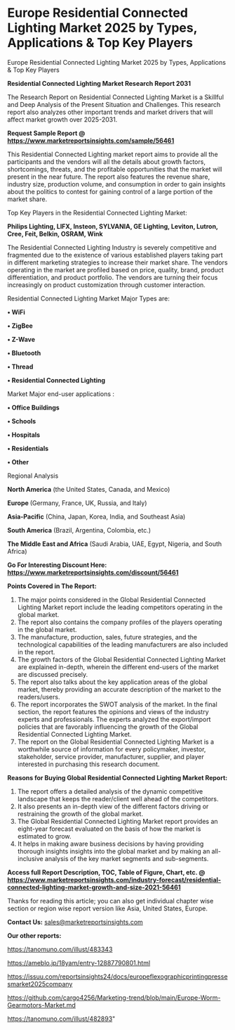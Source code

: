 # Europe Residential Connected Lighting Market 2025 by Types, Applications & Top Key Players
Europe Residential Connected Lighting Market 2025 by Types, Applications & Top Key Players

<strong>Residential Connected Lighting Market Research Report 2031</strong>

The Research Report on Residential Connected Lighting Market is a Skillful and Deep Analysis of the Present Situation and Challenges. This research report also analyzes other important trends and market drivers that will affect market growth over 2025-2031.

<strong>Request Sample Report @ <a href=https://www.marketreportsinsights.com/sample/56461>https://www.marketreportsinsights.com/sample/56461</a></strong>

This Residential Connected Lighting market report aims to provide all the participants and the vendors will all the details about growth factors, shortcomings, threats, and the profitable opportunities that the market will present in the near future. The report also features the revenue share, industry size, production volume, and consumption in order to gain insights about the politics to contest for gaining control of a large portion of the market share.

Top Key Players in the Residential Connected Lighting Market:

<strong>Philips Lighting, LIFX, Insteon, SYLVANIA, GE Lighting, Leviton, Lutron, Cree, Feit, Belkin, OSRAM, Wink</strong>

The Residential Connected Lighting Industry is severely competitive and fragmented due to the existence of various established players taking part in different marketing strategies to increase their market share. The vendors operating in the market are profiled based on price, quality, brand, product differentiation, and product portfolio. The vendors are turning their focus increasingly on product customization through customer interaction.

Residential Connected Lighting Market Major Types are:

<strong>• WiFi

• ZigBee

• Z-Wave

• Bluetooth

• Thread

• Residential Connected Lighting</strong>

Market Major end-user applications :

<strong>• Office Buildings

• Schools

• Hospitals

• Residentials

• Other</strong>

Regional Analysis

</u><strong><b>North America</b></strong> (the United States, Canada, and Mexico)

<strong><b>Europe </b></strong>(Germany, France, UK, Russia, and Italy)

<strong><b>Asia-Pacific</b></strong> (China, Japan, Korea, India, and Southeast Asia)

<strong><b>South America</b></strong> (Brazil, Argentina, Colombia, etc.)

<strong><b>The Middle East and Africa</b></strong> (Saudi Arabia, UAE, Egypt, Nigeria, and South Africa)

<strong>Go For Interesting Discount Here: <a href=https://www.marketreportsinsights.com/discount/56461>https://www.marketreportsinsights.com/discount/56461</a></strong>

<strong>Points Covered in The Report:</strong>
<ol>
  <li>The major points considered in the Global Residential Connected Lighting Market report include the leading competitors operating in the global market.</li>
  <li>The report also contains the company profiles of the players operating in the global market.</li>
  <li>The manufacture, production, sales, future strategies, and the technological capabilities of the leading manufacturers are also included in the report.</li>
  <li>The growth factors of the Global Residential Connected Lighting Market are explained in-depth, wherein the different end-users of the market are discussed precisely.</li>
  <li>The report also talks about the key application areas of the global market, thereby providing an accurate description of the market to the readers/users.</li>
  <li>The report incorporates the SWOT analysis of the market. In the final section, the report features the opinions and views of the industry experts and professionals. The experts analyzed the export/import policies that are favorably influencing the growth of the Global Residential Connected Lighting Market.</li>
  <li>The report on the Global Residential Connected Lighting Market is a worthwhile source of information for every policymaker, investor, stakeholder, service provider, manufacturer, supplier, and player interested in purchasing this research document.</li>
</ol>
<strong>Reasons for Buying Global Residential Connected Lighting Market Report:</strong>

<ol>
  <li>The report offers a detailed analysis of the dynamic competitive landscape that keeps the reader/client well ahead of the competitors.</li>
  <li>It also presents an in-depth view of the different factors driving or restraining the growth of the global market.</li>
  <li>The Global Residential Connected Lighting Market report provides an eight-year forecast evaluated on the basis of how the market is estimated to grow.</li>
  <li>It helps in making aware business decisions by having providing thorough insights insights into the global market and by making an all-inclusive analysis of the key market segments and sub-segments.</li>
</ol>
<strong>Access full Report Description, TOC, Table of Figure, Chart, etc. @ <a href=https://www.marketreportsinsights.com/industry-forecast/residential-connected-lighting-market-growth-and-size-2021-56461>https://www.marketreportsinsights.com/industry-forecast/residential-connected-lighting-market-growth-and-size-2021-56461</a></strong>


Thanks for reading this article; you can also get individual chapter wise section or region wise report version like Asia, United States, Europe.

<strong>Contact Us:</strong>
sales@marketreportsinsights.com

<strong>Our other reports:</strong>

<a href=https://tanomuno.com/illust/483343>https://tanomuno.com/illust/483343</a>

<a href=https://ameblo.jp/18yam/entry-12887790801.html>https://ameblo.jp/18yam/entry-12887790801.html</a>

<a href=https://issuu.com/reportsinsights24/docs/europeflexographicprintingpressesmarket2025company>https://issuu.com/reportsinsights24/docs/europeflexographicprintingpressesmarket2025company</a>

<a href=https://github.com/cargo4256/Marketing-trend/blob/main/Europe-Worm-Gearmotors-Market.md>https://github.com/cargo4256/Marketing-trend/blob/main/Europe-Worm-Gearmotors-Market.md</a>

<a href=https://tanomuno.com/illust/482893>https://tanomuno.com/illust/482893</a>"
